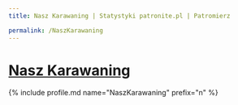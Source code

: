```yaml
---
title: Nasz Karawaning | Statystyki patronite.pl | Patromierz

permalink: /NaszKarawaning
---
```


# [Nasz Karawaning](https://patronite.pl/NaszKarawaning)

{% include profile.md name="NaszKarawaning" prefix="n" %}
